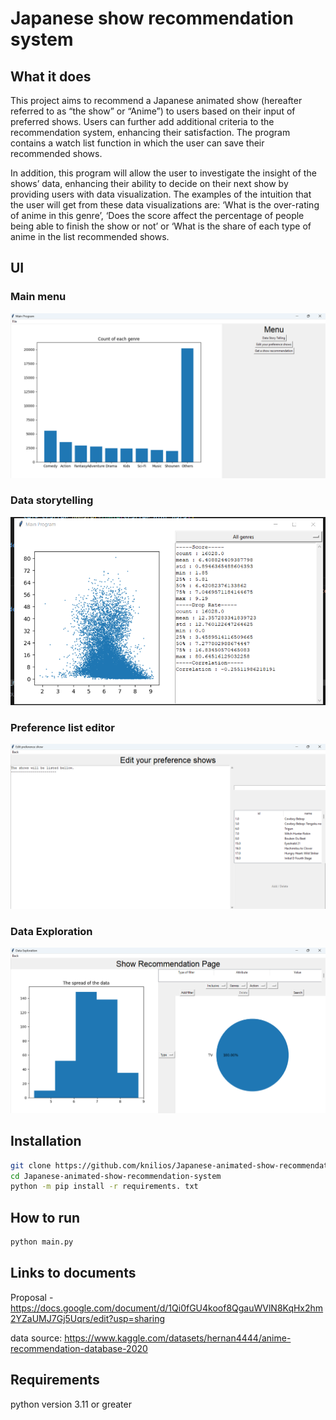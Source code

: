 # Japanese show recommendation system

## What it does
This project aims to recommend a Japanese animated show (hereafter referred to as “the show” or “Anime”) to users based on their input of preferred shows. Users can further add additional criteria to the recommendation system, enhancing their satisfaction. The program contains a watch list function in which the user can save their recommended shows.

In addition, this program will allow the user to investigate the insight of the shows’ data, enhancing their ability to decide on their next show by providing users with data visualization. The examples of the intuition that the user will get from these data visualizations are: ‘What is the over-rating of anime in this genre’, ‘Does the score affect the percentage of people being able to finish the show or not’ or ‘What is the share of each type of anime in the list recommended shows.

## UI
### Main menu
![Main menu](image-3.png)

### Data storytelling
![Data storytelling](image.png)

### Preference list editor
![Preference list](image-2.png)

### Data Exploration
![Data Exploration](image-4.png)

## Installation
```bash
git clone https://github.com/knilios/Japanese-animated-show-recommendation-system.git
cd Japanese-animated-show-recommendation-system
python -m pip install -r requirements. txt
```

## How to run
```bash
python main.py
```

## Links to documents
Proposal - https://docs.google.com/document/d/1Qi0fGU4koof8QgauWVlN8KqHx2hm2YZaUMJ7Gj5Uqrs/edit?usp=sharing

data source: https://www.kaggle.com/datasets/hernan4444/anime-recommendation-database-2020

## Requirements
python version 3.11 or greater